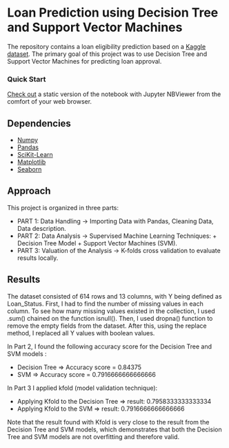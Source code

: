  
# Loan Prediction using Decision Tree and Support Vector Machines
 
The repository contains a loan eligibility prediction based on a [Kaggle dataset](https://www.kaggle.com/ninzaami/loan-predication). 
The primary goal of this project was to use Decision Tree and Support Vector Machines for predicting loan approval.  

### Quick Start  
[Check out](https://nbviewer.jupyter.org/github/alicevillar/Loan_Eligibility_Prediction/blob/main/loan_prediction.ipynb
) a static version of the notebook with Jupyter NBViewer from the comfort of your web browser.


## Dependencies 
 
* [Numpy](https://numpy.org/)
* [Pandas](https://pandas.pydata.org/)
* [SciKit-Learn](https://scikit-learn.org/)
* [Matplotlib](https://matplotlib.org/)
* [Seaborn](https://seaborn.pydata.org/)
 
## Approach 

This project is organized in three parts:


* PART 1: Data Handling -> Importing Data with Pandas, Cleaning Data, Data description.  
* PART 2: Data Analysis -> Supervised Machine Learning Techniques: + Decision Tree Model + Support Vector Machines (SVM).  
* PART 3: Valuation of the Analysis -> K-folds cross validation to evaluate results locally.  
    

## Results

The dataset consisted of 614 rows and 13 columns, with Y being defined as Loan_Status. First, I had to find the number of missing values in each column. To see how many missing values existed in the collection, I used .sum() chained on the function isnull(). Then, I used dropna() function to remove the empty fields from the dataset. After this, using the replace method, I replaced all Y values with boolean values. 

In Part 2, I found the following accuracy score for the Decision Tree and SVM models : 

* Decision Tree  => Accuracy score = 0.84375
* SVM => Accuracy score = 0.7916666666666666

In Part 3 I applied kfold (model validation technique): 

* Applying Kfold to the Decision Tree => result: 0.7958333333333334
* Applying Kfold to the SVM => result: 0.7916666666666666
 
Note that the result found with Kfold is very close to the result from the Decision Tree and SVM models, which demonstrates that both the Decision Tree and SVM models are not overfitting and therefore valid.
